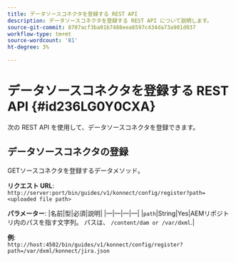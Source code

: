 ```yaml
---
title: データソースコネクタを登録する REST API
description: データソースコネクタを登録する REST API について説明します。
source-git-commit: 8707acf3ba01b7488eea6597c434da73a901d037
workflow-type: tm+mt
source-wordcount: '81'
ht-degree: 3%

---
```



# データソースコネクタを登録する REST API {#id236LG0Y0CXA}

次の REST API を使用して、データソースコネクタを登録できます。

## データソースコネクタの登録

GETソースコネクタを登録するデータメソッド。

**リクエスト URL**:
`http://server:port/bin/guides/v1/konnect/config/register?path=<uploaded file path>`

**パラメーター**: |名前|型|必須|説明| |—|—|—|—| |`path`|String|Yes|AEMリポジトリ内のパスを指す文字列。 パスは、 `/content/dam or /var/dxml`.|

**例**:\
`http://host:4502/bin/guides/v1/konnect/config/register?path=/var/dxml/konnect/jira.json`

